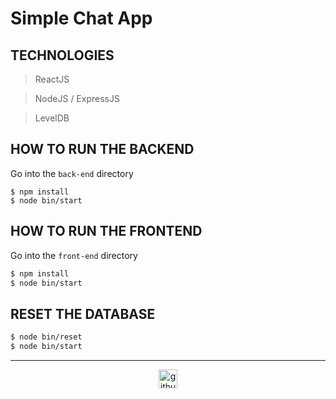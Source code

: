 # Simple Chat App

## TECHNOLOGIES

> ReactJS

> NodeJS / ExpressJS

> LevelDB

## HOW TO RUN THE BACKEND

Go into the `back-end` directory
```
$ npm install
$ node bin/start
```

## HOW TO RUN THE FRONTEND

Go into the `front-end` directory
```bash
$ npm install
$ node bin/start
```

## RESET THE DATABASE

```bash
$ node bin/reset
$ node bin/start
```

---

<div align="center">

<a href="https://github.com/blacky-yg" target="_blank"><img src="https://cdn.jsdelivr.net/npm/simple-icons@3.0.1/icons/github.svg" alt="github.com" width="30"></a>

</div>